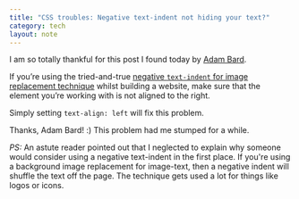 ```yaml
---
title: "CSS troubles: Negative text-indent not hiding your text?"
category: tech
layout: note
---
```


I am so totally thankful for this post I found today by [Adam Bard](0).

If you’re using the tried-and-true [negative `text-indent` for image replacement technique](1) whilst building a website, make sure that the element you’re working with is not aligned to the right.

Simply setting `text-align: left` will fix this problem.

Thanks, Adam Bard! :) This problem had me stumped for a while.

*PS:* An astute reader pointed out that I neglected to explain why someone would consider using a negative text-indent in the first place. If you're using a background image replacement for image-text, then a negative indent will shuffle the text off the page. The technique gets used a lot for things like logos or icons.

[0]: http://blog.adambard.com/2008/02/20/why-isnt-my-negative-text-indent-hiding-text/
[1]: http://www.mezzoblue.com/tests/revised-image-replacement/


